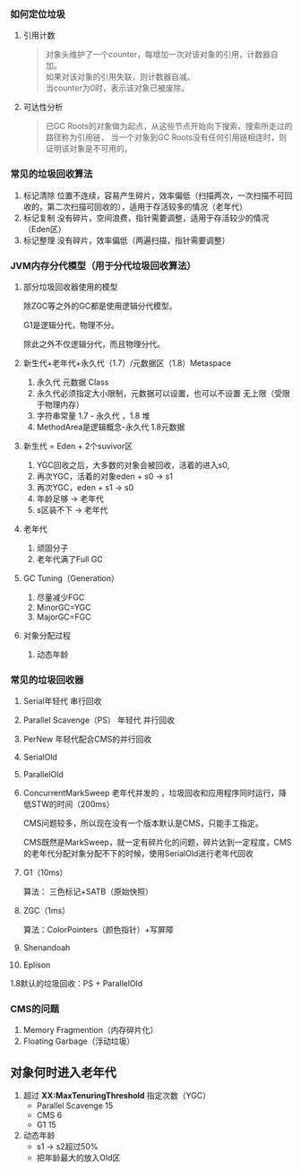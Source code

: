 ### 如何定位垃圾

1. 引用计数

   > 对象头维护了一个counter，每增加一次对该对象的引用，计数器自加。  
   > 如果对该对象的引用失联，则计数器自减。  
   > 当counter为0时，表示该对象已被废除。

2. 可达性分析

   > 已GC Roots的对象做为起点，从这些节点开始向下搜索，搜索所走过的路径称为引用链，
   > 当一个对象到GC Roots没有任何引用链相连时，则证明该对象是不可用的。

### 常见的垃圾回收算法

1. 标记清除 位置不连续，容易产生碎片，效率偏低（扫描两次，一次扫描不可回收的，第二次扫描可回收的），适用于存活较多的情况（老年代）
2. 标记复制 没有碎片，空间浪费，指针需要调整，适用于存活较少的情况（Eden区）
3. 标记整理 没有碎片，效率偏低（两遍扫描，指针需要调整）

### JVM内存分代模型（用于分代垃圾回收算法）

1. 部分垃圾回收器使用的模型

   除ZGC等之外的GC都是使用逻辑分代模型。

   G1是逻辑分代，物理不分。

   除此之外不仅逻辑分代，而且物理分代。

2. 新生代+老年代+永久代（1.7）/元数据区（1.8）Metaspace

    1. 永久代 元数据 Class
    2. 永久代必须指定大小限制，元数据可以设置，也可以不设置 无上限（受限于物理内存）
    3. 字符串常量 1.7 - 永久代 ，1.8 堆
    4. MethodArea是逻辑概念-永久代 1.8元数据

3. 新生代 = Eden + 2个suvivor区

    1. YGC回收之后，大多数的对象会被回收，活着的进入s0,
    2. 再次YGC，活着的对象eden + s0 -> s1
    3. 再次YGC，eden + s1 -> s0
    4. 年龄足够 -> 老年代
    5. s区装不下 -> 老年代

4. 老年代

    1. 顽固分子
    2. 老年代满了Full GC

5. GC Tuning（Generation）

    1. 尽量减少FGC
    2. MinorGC=YGC
    3. MajorGC=FGC

6. 对象分配过程

    1. 动态年龄

### 常见的垃圾回收器

1. Serial年轻代 串行回收

2. Parallel Scavenge（PS） 年轻代 并行回收

3. PerNew 年轻代配合CMS的并行回收

4. SerialOld

5. ParallelOld

6. ConcurrentMarkSweep 老年代并发的 ，垃圾回收和应用程序同时运行，降低STW的时间（200ms）

   CMS问题较多，所以现在没有一个版本默认是CMS，只能手工指定。

   CMS既然是MarkSweep，就一定有碎片化的问题，碎片达到一定程度，CMS的老年代分配对象分配不下的时候，使用SerialOld进行老年代回收

7. G1（10ms）

   算法： 三色标记+SATB（原始快照）

8. ZGC（1ms）

   算法：ColorPointers（颜色指针）+写屏障

9. Shenandoah

10. Eplison

1.8默认的垃圾回收：PS + ParallelOld

### CMS的问题

1. Memory Fragmention（内存碎片化）
2. Floating Garbage（浮动垃圾）

## 对象何时进入老年代

1. 超过 **XX:MaxTenuringThreshold** 指定次数（YGC）
    - Parallel Scavenge 15
    - CMS 6
    - G1 15
2. 动态年龄
    - s1 -> s2超过50%
    - 把年龄最大的放入Old区
